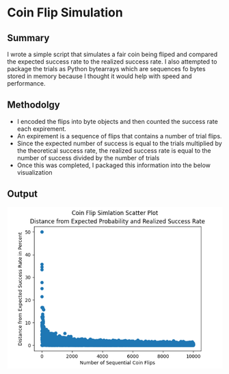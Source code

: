 # Coin Flip Simulation
## Summary
I wrote a simple script that simulates a fair coin being fliped and compared the expected success rate to the realized success rate.  I also attempted to package the trials as Python bytearrays which are sequences fo bytes stored in memory because I thought it would help with speed and performance.

## Methodolgy
- I encoded the flips into byte objects and then counted the success rate each expirement.
- An expirement is a sequence of flips that contains a number of trial flips.
- Since the expected number of success is equal to the trials multiplied by the theoretical success rate, the realized success rate is equal to the number of success divided by the number of trials
- Once this was completed, I packaged this information into the below visualization

## Output
![alt text](output_plot.png)
